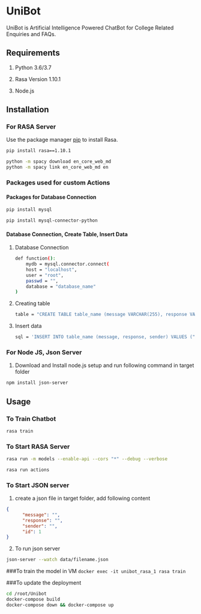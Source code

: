 # UniBot

UniBot is Artificial Intelligence Powered ChatBot for College Related Enquiries and FAQs.

## Requirements

1. Python 3.6/3.7

2. Rasa Version 1.10.1

3. Node.js

## Installation

### For RASA Server

Use the package manager [pip](https://pip.pypa.io/en/stable/) to install Rasa.

```bash
pip install rasa==1.10.1
```

```bash
python -m spacy download en_core_web_md
python -m spacy link en_core_web_md en
```

### Packages used for custom Actions

#### Packages for Database Connection

```bash
pip install mysql
```

```bash
pip install mysql-connector-python
```

#### Database Connection, Create Table, Insert Data

1. Database Connection

	```bash
	def function():
		mydb = mysql.connector.connect(
		host = "localhost",
		user = "root",
		passwd = "",
		database = "database_name"
	)
	```
2. Creating table
	
	```bash
	table = "CREATE TABLE table_name (message VARCHAR(255), response VARCHAR(255), sender FLOAT(30));"
	```

3. Insert data

	```bash
	sql = 'INSERT INTO table_name (message, response, sender) VALUES ("{0}","{1}","{2}");'.format(message, response, sender)
	```

### For Node JS, Json Server
1. Download and Install node.js setup and run following command in target folder  

```bash
npm install json-server
```


## Usage

### To Train Chatbot

```bash
rasa train
```

### To Start RASA Server

```bash
rasa run -m models --enable-api --cors "*" --debug --verbose
```

```bash
rasa run actions
```

### To Start JSON server

1. create a json file in target folder, add following content

```json
{
      "message": "",
      "response": "",
      "sender": "",
      "id": 1
}
```

2. To run json server
```bash
json-server --watch data/filename.json
```
###To train the model in VM
```docker exec -it unibot_rasa_1 rasa train```

###To update the deployment
```bash 
cd /root/Unibot
docker-compose build
docker-compose down && docker-compose up
```

